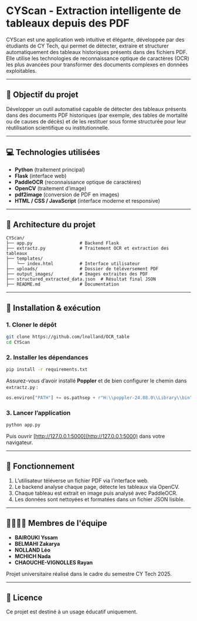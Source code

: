 # CYScan - Extraction intelligente de tableaux depuis des PDF

CYScan est une application web intuitive et élégante, développée par des étudiants de CY Tech, qui permet de détecter, extraire et structurer automatiquement des tableaux historiques présents dans des fichiers PDF. Elle utilise les technologies de reconnaissance optique de caractères (OCR) les plus avancées pour transformer des documents complexes en données exploitables.

---

## 🎯 Objectif du projet
Développer un outil automatisé capable de détecter des tableaux présents dans des documents PDF historiques (par exemple, des tables de mortalité ou de causes de décès) et de les restituer sous forme structurée pour leur réutilisation scientifique ou institutionnelle.

---

## 💻 Technologies utilisées

- **Python** (traitement principal)
- **Flask** (interface web)
- **PaddleOCR** (reconnaissance optique de caractères)
- **OpenCV** (traitement d’image)
- **pdf2image** (conversion de PDF en images)
- **HTML / CSS / JavaScript** (interface moderne et responsive)

---

## 📁 Architecture du projet

```
CYScan/
├── app.py                  # Backend Flask
├── extractz.py             # Traitement OCR et extraction des tableaux
├── templates/
│   └── index.html          # Interface utilisateur
├── uploads/                # Dossier de téléversement PDF
├── output_images/          # Images extraites des PDF
├── structured_extracted_data.json  # Résultat final JSON
├── README.md               # Documentation
```

---

## 🚀 Installation & exécution

### 1. Cloner le dépôt
```bash
git clone https://github.com/lnolland/OCR_table
cd CYScan
```

### 2. Installer les dépendances
```bash
pip install -r requirements.txt
```

Assurez-vous d’avoir installé **Poppler** et de bien configurer le chemin dans `extractz.py` :
```python
os.environ["PATH"] += os.pathsep + r"H:\\poppler-24.08.0\\Library\\bin"
```

### 3. Lancer l’application
```bash
python app.py
```
Puis ouvrir [http://127.0.0.1:5000](http://127.0.0.1:5000) dans votre navigateur.

---

## 🧪 Fonctionnement
1. L’utilisateur téléverse un fichier PDF via l’interface web.
2. Le backend analyse chaque page, détecte les tableaux via OpenCV.
3. Chaque tableau est extrait en image puis analysé avec PaddleOCR.
4. Les données sont nettoyées et formatées dans un fichier JSON lisible.

---

## 👨‍👩‍👧‍👦 Membres de l'équipe
- **BAIROUKI Yssam**
- **BELMAHI Zakarya**
- **NOLLAND Léo**
- **MCHICH Nada**
- **CHAOUCHE-VIGNOLLES Rayan**

Projet universitaire réalisé dans le cadre du semestre CY Tech 2025.

---

## 📄 Licence
Ce projet est destiné à un usage éducatif uniquement.

